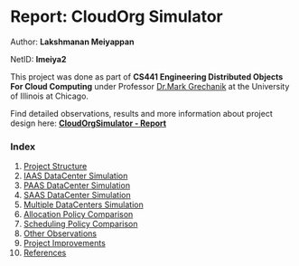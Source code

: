 # Report: CloudOrg Simulator

Author: **Lakshmanan Meiyappan**

NetID: **lmeiya2**

This project was done as part of **CS441 Engineering Distributed Objects For Cloud Computing** under Professor [Dr.Mark Grechanik](https://www.cs.uic.edu/~drmark) at the University of Illinois at Chicago.

Find detailed observations, results and more information about project design here: **[CloudOrgSimulator - Report](report/README.md)**

### Index
1. [Project Structure](project-structure.md)
2. [IAAS DataCenter Simulation](iaas-simulation.md)
3. [PAAS DataCenter Simulation](paas-simulation.md)
4. [SAAS DataCenter Simulation](saas-simulation.md)
5. [Multiple DataCenters Simulation](multiple-data-center-simulation.md)
6. [Allocation Policy Comparison](allocation-policy.md)
7. [Scheduling Policy Comparison](scheduling-policy.md)
8. [Other Observations](obsrevations.md)
9. [Project Improvements](project-imp-scopes.md)
10. [References](references.md)

